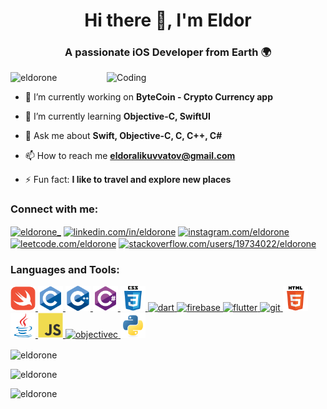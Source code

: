 <h1 align="center">Hi there 🙂, I'm Eldor</h1>
<h3 align="center">A passionate iOS Developer from Earth 🌍</h3>
<img align="right" alt="Coding" width="350" src="https://user-images.githubusercontent.com/62322907/109534565-79863180-7ae1-11eb-97a9-3c7b68163b14.gif">

<p align="left"> <img src="https://komarev.com/ghpvc/?username=eldorone&label=Profile%20views&color=0e75b6&style=flat" alt="eldorone" /> </p>



- 🔭 I’m currently working on **ByteCoin - Crypto Currency app**

- 🌱 I’m currently learning **Objective-C, SwiftUI**

- 💬 Ask me about **Swift, Objective-C, C, C++, C#**

- 📫 How to reach me **eldoralikuvvatov@gmail.com**

- ⚡ Fun fact: **I like to travel and explore new places**

<h3 align="left">Connect with me:</h3>
<p align="left">
<a href="https://twitter.com/eldorone_" target="blank"><img align="center" src="https://raw.githubusercontent.com/rahuldkjain/github-profile-readme-generator/master/src/images/icons/Social/twitter.svg" alt="eldorone_" height="30" width="40" /></a>
<a href="https://linkedin.com/in/eldorone" target="blank"><img align="center" src="https://raw.githubusercontent.com/rahuldkjain/github-profile-readme-generator/master/src/images/icons/Social/linked-in-alt.svg" alt="linkedin.com/in/eldorone" height="30" width="40" /></a>
<a href="https://instagram.com/eldorone" target="blank"><img align="center" src="https://raw.githubusercontent.com/rahuldkjain/github-profile-readme-generator/master/src/images/icons/Social/instagram.svg" alt="instagram.com/eldorone" height="30" width="40" /></a>
<a href="https://www.leetcode.com/eldorone" target="blank"><img align="center" src="https://raw.githubusercontent.com/rahuldkjain/github-profile-readme-generator/master/src/images/icons/Social/leet-code.svg" alt="leetcode.com/eldorone" height="30" width="40" /></a>
<a href="https://stackoverflow.com/users/19734022/eldorone" target="blank"><img align="center" src="https://raw.githubusercontent.com/rahuldkjain/github-profile-readme-generator/master/src/images/icons/Social/stack-overflow.svg" alt="stackoverflow.com/users/19734022/eldorone" height="30" width="40" /></a>
</p>


<h3 align="left">Languages and Tools:</h3>
<p align="left"> <a href="https://developer.apple.com/swift/" target="_blank" rel="noreferrer"> <img src="https://raw.githubusercontent.com/devicons/devicon/master/icons/swift/swift-original.svg" alt="swift" width="40" height="40"/> </a> <a href="https://www.cprogramming.com/" target="_blank" rel="noreferrer"> <img src="https://raw.githubusercontent.com/devicons/devicon/master/icons/c/c-original.svg" alt="c" width="40" height="40"/> </a> <a href="https://www.w3schools.com/cpp/" target="_blank" rel="noreferrer"> <img src="https://raw.githubusercontent.com/devicons/devicon/master/icons/cplusplus/cplusplus-original.svg" alt="cplusplus" width="40" height="40"/> </a> <a href="https://www.w3schools.com/cs/" target="_blank" rel="noreferrer"> <img src="https://raw.githubusercontent.com/devicons/devicon/master/icons/csharp/csharp-original.svg" alt="csharp" width="40" height="40"/> </a> <a href="https://www.w3schools.com/css/" target="_blank" rel="noreferrer"> <img src="https://raw.githubusercontent.com/devicons/devicon/master/icons/css3/css3-original-wordmark.svg" alt="css3" width="40" height="40"/> </a> <a href="https://dart.dev" target="_blank" rel="noreferrer"> <img src="https://www.vectorlogo.zone/logos/dartlang/dartlang-icon.svg" alt="dart" width="40" height="40"/> </a> <a href="https://firebase.google.com/" target="_blank" rel="noreferrer"> <img src="https://www.vectorlogo.zone/logos/firebase/firebase-icon.svg" alt="firebase" width="40" height="40"/> </a> <a href="https://flutter.dev" target="_blank" rel="noreferrer"> <img src="https://www.vectorlogo.zone/logos/flutterio/flutterio-icon.svg" alt="flutter" width="40" height="40"/> </a> <a href="https://git-scm.com/" target="_blank" rel="noreferrer"> <img src="https://www.vectorlogo.zone/logos/git-scm/git-scm-icon.svg" alt="git" width="40" height="40"/> </a> <a href="https://www.w3.org/html/" target="_blank" rel="noreferrer"> <img src="https://raw.githubusercontent.com/devicons/devicon/master/icons/html5/html5-original-wordmark.svg" alt="html5" width="40" height="40"/> </a> <a href="https://www.java.com" target="_blank" rel="noreferrer"> <img src="https://raw.githubusercontent.com/devicons/devicon/master/icons/java/java-original.svg" alt="java" width="40" height="40"/> </a> <a href="https://developer.mozilla.org/en-US/docs/Web/JavaScript" target="_blank" rel="noreferrer"> <img src="https://raw.githubusercontent.com/devicons/devicon/master/icons/javascript/javascript-original.svg" alt="javascript" width="40" height="40"/> </a> <a href="https://developer.apple.com/library/archive/documentation/Cocoa/Conceptual/ProgrammingWithObjectiveC/Introduction/Introduction.html" target="_blank" rel="noreferrer"> <img src="https://www.vectorlogo.zone/logos/apple_objectivec/apple_objectivec-icon.svg" alt="objectivec" width="40" height="40"/> </a> <a href="https://www.python.org" target="_blank" rel="noreferrer"> <img src="https://raw.githubusercontent.com/devicons/devicon/master/icons/python/python-original.svg" alt="python" width="40" height="40"/> </a> </p>

<p><img align="center" src="https://github-readme-stats.vercel.app/api/top-langs?username=eldorone&theme=gotham&show_icons=true&locale=en&layout=compact" alt="eldorone" /></p>
<p>&nbsp;<img align="left" src="https://github-readme-stats.vercel.app/api?username=eldorone&theme=gotham&show_icons=true&locale=en" alt="eldorone" /></p>

<p><img align="left" src="https://github-readme-streak-stats.herokuapp.com/?user=eldorone&theme=gotham&" alt="eldorone" /></p>
